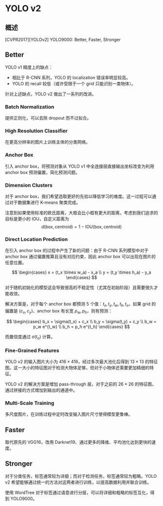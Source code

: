 # YOLO v2

## 概述

[CVPR2017][YOLOv2] YOLO9000: Better, Faster, Stronger



## Better

YOLO v1 精度上的缺点：

- 相比于 R-CNN 系列，YOLO 的 localization 错误率明显较高。
- YOLO 的 recall 较低（或许受限于一个 grid 只能识别一类物体）。

针对上述缺点，YOLO v2 做出了一系列的改进。



### Batch Normalization

提供正则化，可以去除 dropout 而不过拟合。



### High Resolution Classifier

在更高分辨率的图片上训练主体的分类网络。



### Anchor Box

引入 anchor box，将预测对象从 YOLO v1 中全连接层直接输出坐标改变为利用 anchor box 预测偏置，简化预测问题。



### Dimension Clusters

对于 anchor box，我们希望选取更好的先验以降低学习的难度。这一过程可以通过对于数据集进行 K-means 聚类完成。

注意到如果使用标准的欧氏距离，大框会比小框有更大的距离，考虑到我们追求的目标是更小的 $\text{IOU}$，自定义距离为
$$
d(\text{box}, \text{centroid}) = 1 - \text{IOU}(\text{box}, \text{centroid})
$$



### Direct Location Prediction

在引入 anchor box 的过程中产生了新的问题：由于 R-CNN 系列模型中对于 anchor box 通过偏置推算且没有对应约束，因此 anchor box 可以出现在图片的任意位置。

$$
\begin{cases}
x = (t_x \times w_a) - x_a \\
y = (t_y \times h_a) - y_a
\end{cases}
$$

对于随机初始化的模型这会导致很高的不稳定性（尤其在初始阶段）且需要很久才能收敛。

解决方案是，对于每个 anchor box 都预测 $5$ 个值：$t_x, t_y, t_w, t_h, t_o$，如果 grid 的偏置是 $(c_x, c_y)$、anchor box 有长宽 $p_w, p_h$，则有预测：

$$
\begin{cases}
b_x = \sigma(t_x) + c_x \\
b_y = \sigma(t_y) + c_y \\
b_w = p_w e^{t_w} \\
b_h = p_h e^{t_h}
\end{cases}
$$

而置信度通过 $\sigma(t_o)$ 计算。



### Fine-Grained Features

YOLO v2 的输入图片大小为 $416 \times 416$，经过多次最大池化后得到 $13 \times 13$ 的特征图。这一大小的特征图对于检测大物体足够，但对于小物体还需要更加精细的特征。

YOLO v2 的解决方案是增加 pass-through 层，对于之前的 $26 \times 26$ 的特征图，通过拼接的方式增加到输出的通道中。



### Multi-Scale Training

多尺度图片，在训练过程中定时改变输入图片尺寸使得模型更鲁棒。



## Faster

取代原先的 VGG16，改用 Darknet19、通过更多的降维、平均池化达到更快的速度。



## Stronger

对于分类任务，标签通常较为详细；而对于检测任务，标签通常较为粗略。YOLO v2 希望能够通过统一的方法对这两者进行训练，以提高数据利用并联合训练。

使用 WordTree 对于标签通过语意进行分层，可以将详细和粗略的标签互化，得到 YOLO9000。